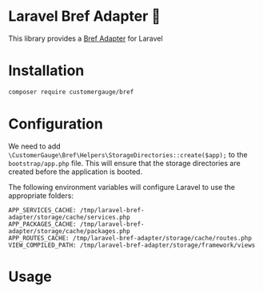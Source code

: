 <!--
![Build](https://github.com/cgauge/laravel-bref-adapter/workflows/Tests/badge.svg)
[![Code Coverage](https://scrutinizer-ci.com/g/cgauge/laravel-bref-adapter/badges/coverage.png?b=master)](https://scrutinizer-ci.com/g/cgauge/laravel-cognito-provider/?branch=master)
[![Scrutinizer Code Quality](https://scrutinizer-ci.com/g/cgauge/laravel-bref-adapter/badges/quality-score.png?b=master)](https://scrutinizer-ci.com/g/cgauge/laravel-cognito-provider/?branch=master)
-->

# Laravel Bref Adapter 🔌

This library provides a [Bref Adapter](https://bref.sh) for Laravel 

# Installation

```bash
composer require customergauge/bref
```

# Configuration

We need to add `\CustomerGauge\Bref\Helpers\StorageDirectories::create($app);` to the `bootstrap/app.php` file.
This will ensure that the storage directories are created before the application is booted.

The following environment variables will configure Laravel to use the appropriate folders:

```dotenv
APP_SERVICES_CACHE: /tmp/laravel-bref-adapter/storage/cache/services.php
APP_PACKAGES_CACHE: /tmp/laravel-bref-adapter/storage/cache/packages.php
APP_ROUTES_CACHE: /tmp/laravel-bref-adapter/storage/cache/routes.php
VIEW_COMPILED_PATH: /tmp/laravel-bref-adapter/storage/framework/views
```

# Usage


